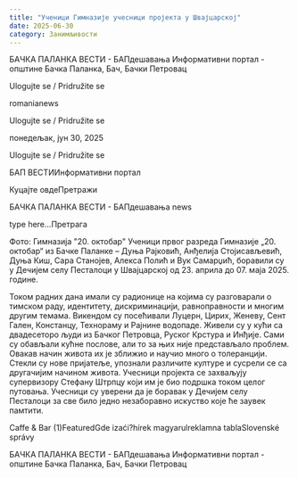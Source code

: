 ```yaml
---
title: "Ученици Гимназије учесници пројекта у Швајцарској"
date: 2025-06-30
category: Занимљивости
---
```


БАЧКА ПАЛАНКА ВЕСТИ - БАПдешавања Информативни портал - општине Бачка Паланка, Бач, Бачки Петровац

Ulogujte se / Pridružite se

romanianews

Ulogujte se / Pridružite se

понедељак, јун 30, 2025

Ulogujte se / Pridružite se

БАП ВЕСТИИнформативни портал

Куцајте овдеПретражи

БАЧКА ПАЛАНКА ВЕСТИ - БАПдешавања news

type here...Претрага

Фото: Гимназија "20. октобар"
            Ученици првог разреда Гимназије „20. октобар“ из Бачке Паланке – Дуња Рајковић, Анђелија Стојисављевић, Дуња Киш, Сара Станојев, Алекса Полић и Вук Самарџић, боравили су у Дечијем селу Песталоци у Швајцарској од 23. априла до 07. маја 2025. године.

Током радних дана имали су радионице на којима су разговарали о тимском раду, идентитету, дискриминацији, равноправности и многим другим темама. Викендом су посећивали Луцерн, Цирих, Женеву, Сент Гален, Констанцу, Технораму и Рајнине водопаде.
Живели су у кући са двадесеторо људи из Бачког Петровца, Руског Крстура и Инђије. Сами су обављали кућне послове, али то за њих није представљало проблем. Овакав начин живота их је зближио и научио много о толеранцији. Стекли су нове пријатеље, упознали различите културе и сусрели се са другачијим начином живота. Учесници пројекта се захваљују супервизору Стефану Штрпцу који им је био подршка током целог путовања. Учесници су уверени да је боравак у Дечијем селу Песталоци за све било једно незаборавно искуство које ће заувек памтити.

Caffe & Bar (1)FeaturedGde izaći?hírek magyarulreklamna tablaSlovenské správy

БАЧКА ПАЛАНКА ВЕСТИ - БАПдешавања Информативни портал - општине Бачка Паланка, Бач, Бачки Петровац
